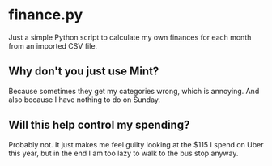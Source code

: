 # finance.py 
Just a simple Python script to calculate my own finances for each month from an imported CSV file. 


## Why don't you just use Mint? 
Because sometimes they get my categories wrong, which is annoying. And also because I have nothing to do on Sunday. 

## Will this help control my spending?
Probably not. It just makes me feel guilty looking at the $115 I spend on Uber this year, but in the end I am too lazy to walk to the bus stop anyway. 
